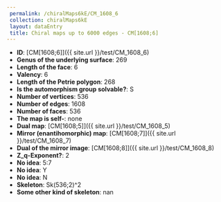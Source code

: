 ```yaml
--- 
 permalink: /chiralMaps6kE/CM_1608_6 
 collection: chiralMaps6kE
 layout: dataEntry
 title: Chiral maps up to 6000 edges - CM[1608;6]
---
```


- **ID**: [CM[1608;6]]({{ site.url }}/test/CM_1608_6)
- **Genus of the underlying surface**: 269
- **Length of the face**: 6
- **Valency**: 6
- **Length of the Petrie polygon**: 268
- **Is the automorphism group solvable?**: S
- **Number of vertices**: 536
- **Number of edges**: 1608
- **Number of faces**: 536
- **The map is self-**: none
- **Dual map**: [CM[1608;5]]({{ site.url }}/test/CM_1608_5)
- **Mirror (enantihomorphic) map**: [CM[1608;7]]({{ site.url }}/test/CM_1608_7)
- **Dual of the mirror image**: [CM[1608;8]]({{ site.url }}/test/CM_1608_8)
- **Z_q-Exponent?**: 2
- **No idea**:  5:7
- **No idea**: Y
- **No idea**: N
- **Skeleton**: Sk(536;2)^2
- **Some other kind of skeleton**: nan
